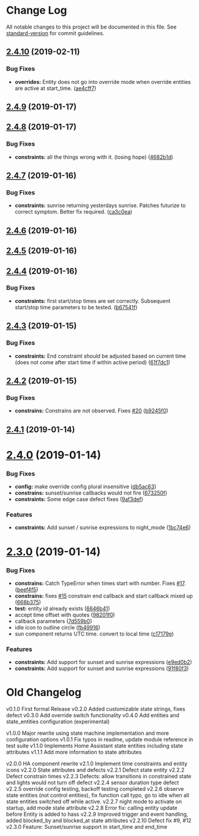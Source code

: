 # Change Log

All notable changes to this project will be documented in this file. See [standard-version](https://github.com/conventional-changelog/standard-version) for commit guidelines.

<a name="2.4.10"></a>
## [2.4.10](https://gitlab.danielha.tk/HA/appdaemon-motion-lights/compare/v2.4.9...v2.4.10) (2019-02-11)


### Bug Fixes

* **overrides:** Entity does not go into override mode when override entities are active at start_time. ([ae4cff7](https://gitlab.danielha.tk/HA/appdaemon-motion-lights/commit/ae4cff7))



<a name="2.4.9"></a>
## [2.4.9](https://gitlab.danielha.tk/HA/appdaemon-motion-lights/compare/v2.4.8...v2.4.9) (2019-01-17)



<a name="2.4.8"></a>
## [2.4.8](https://gitlab.danielha.tk/HA/appdaemon-motion-lights/compare/v2.4.7...v2.4.8) (2019-01-17)


### Bug Fixes

* **constraints:** all the things wrong with it. (losing hope) ([4682b1d](https://gitlab.danielha.tk/HA/appdaemon-motion-lights/commit/4682b1d))



<a name="2.4.7"></a>
## [2.4.7](https://gitlab.danielha.tk/HA/appdaemon-motion-lights/compare/v2.4.6...v2.4.7) (2019-01-16)


### Bug Fixes

* **constraints:** sunrise returning yesterdays sunrise. Patches futurize to correct symptom. Better fix required. ([ca3c0ea](https://gitlab.danielha.tk/HA/appdaemon-motion-lights/commit/ca3c0ea))



<a name="2.4.6"></a>
## [2.4.6](https://gitlab.danielha.tk/HA/appdaemon-motion-lights/compare/v2.4.5...v2.4.6) (2019-01-16)



<a name="2.4.5"></a>
## [2.4.5](https://gitlab.danielha.tk/HA/appdaemon-motion-lights/compare/v2.4.4...v2.4.5) (2019-01-16)



<a name="2.4.4"></a>
## [2.4.4](https://gitlab.danielha.tk/HA/appdaemon-motion-lights/compare/v2.4.3...v2.4.4) (2019-01-16)


### Bug Fixes

* **constraints:** first start/stop times are set correctly. Subsequent start/stop time parameters to be tested. ([b67541f](https://gitlab.danielha.tk/HA/appdaemon-motion-lights/commit/b67541f))



<a name="2.4.3"></a>
## [2.4.3](https://gitlab.danielha.tk/HA/appdaemon-motion-lights/compare/v2.4.2...v2.4.3) (2019-01-15)


### Bug Fixes

* **constraints:** End constraint should be adjusted based on current time (does not come after start time if within active period) ([61f7dc1](https://gitlab.danielha.tk/HA/appdaemon-motion-lights/commit/61f7dc1))



<a name="2.4.2"></a>
## [2.4.2](https://gitlab.danielha.tk/HA/appdaemon-motion-lights/compare/v2.4.1...v2.4.2) (2019-01-15)


### Bug Fixes

* **constrains:** Constrains are not observed. Fixes [#20](https://gitlab.danielha.tk/HA/appdaemon-motion-lights/issues/20) ([b9245f0](https://gitlab.danielha.tk/HA/appdaemon-motion-lights/commit/b9245f0))



<a name="2.4.1"></a>
## [2.4.1](https://gitlab.danielha.tk/HA/appdaemon-motion-lights/compare/v2.4.0...v2.4.1) (2019-01-14)



<a name="2.4.0"></a>
# [2.4.0](https://gitlab.danielha.tk/HA/appdaemon-motion-lights/compare/v2.3.0...v2.4.0) (2019-01-14)


### Bug Fixes

* **config:** make override config plural insensitive ([db5ac63](https://gitlab.danielha.tk/HA/appdaemon-motion-lights/commit/db5ac63))
* **constrains:** sunset/sunrise callbacks would not fire ([673250f](https://gitlab.danielha.tk/HA/appdaemon-motion-lights/commit/673250f))
* **constraints:** Some edge case defect fixes ([9af3def](https://gitlab.danielha.tk/HA/appdaemon-motion-lights/commit/9af3def))


### Features

* **constraints:** Add sunset / sunrise expressions to night_mode ([1bc74e6](https://gitlab.danielha.tk/HA/appdaemon-motion-lights/commit/1bc74e6))



<a name="2.3.0"></a>
# [2.3.0](https://gitlab.danielha.tk/HA/appdaemon-motion-lights/compare/v2.2.10...v2.3.0) (2019-01-14)


### Bug Fixes

* **constrains:** Catch TypeError when times start with number. Fixes [#17](https://gitlab.danielha.tk/HA/appdaemon-motion-lights/issues/17). ([beef4f5](https://gitlab.danielha.tk/HA/appdaemon-motion-lights/commit/beef4f5))
* **constrains:** fixes [#15](https://gitlab.danielha.tk/HA/appdaemon-motion-lights/issues/15) constrain end callback and start callback mixed up ([668b375](https://gitlab.danielha.tk/HA/appdaemon-motion-lights/commit/668b375))
* **test:** entity id already exists ([6646b41](https://gitlab.danielha.tk/HA/appdaemon-motion-lights/commit/6646b41))
* accept time offset with quotes ([98201f0](https://gitlab.danielha.tk/HA/appdaemon-motion-lights/commit/98201f0))
* callback parameters ([7d559b0](https://gitlab.danielha.tk/HA/appdaemon-motion-lights/commit/7d559b0))
* idle icon to outline circle ([fb49916](https://gitlab.danielha.tk/HA/appdaemon-motion-lights/commit/fb49916))
* sun component returns UTC time. convert to local time ([c17179e](https://gitlab.danielha.tk/HA/appdaemon-motion-lights/commit/c17179e))


### Features

* **constraints:** Add support for sunset and sunrise expressions ([e9ed0b2](https://gitlab.danielha.tk/HA/appdaemon-motion-lights/commit/e9ed0b2))
* **constraints:** Add support for sunset and sunrise expressions ([91f80f3](https://gitlab.danielha.tk/HA/appdaemon-motion-lights/commit/91f80f3))


# Old Changelog
v0.1.0      First formal Release
v0.2.0      Added customizable state strings, fixes defect
v0.3.0      Add override switch functionality
v0.4.0      Add entities and state_entities configuration (experimental)

v1.0.0      Major rewrite using state machine implementation and more configuration options
v1.0.1      Fix typos in readme, update module reference in test suite
v1.1.0      Implements Home Assistant state entities including state attributes
v1.1.1      Add more information to state attributes

v2.0.0      HA component rewrite
v2.1.0      Implement time constraints and entity icons
v2.2.0      State attributes and defects
v2.2.1      Defect state entity
v2.2.2      Defect constrain times
v2.2.3      Defects: allow transitions in constrained state and lights would not turn off defect
v2.2.4      sensor duration type defect
v2.2.5      override config testing, backoff testing completed
v2.2.6      observe state entities (not control entities), fix function call typo, go to idle when all state entities switched off while active.
v2.2.7      night mode to activate on startup, add mode state attribute
v2.2.8      Error fix: calling entity update before Entity is added to hass
v2.2.9      Improved trigger and event handling, added blocked_by and blocked_at state attributes
v2.2.10     Defect fix #9, #12
v2.3.0      Feature: Sunset/sunrise support in start_time and end_time